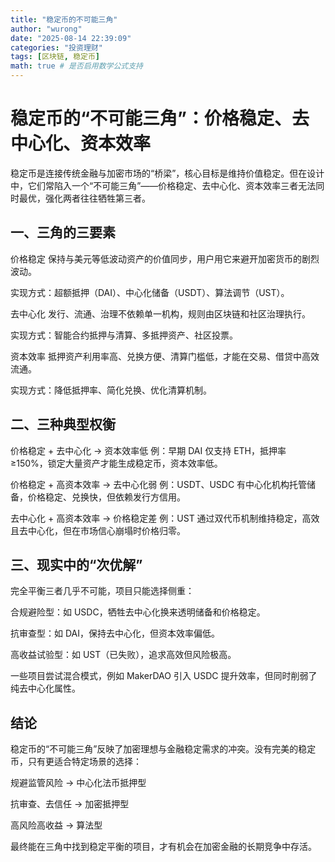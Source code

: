 ```yaml
---
title: "稳定币的不可能三角"
author: "wurong"
date: "2025-08-14 22:39:09"
categories: "投资理财"
tags: [区块链, 稳定币]
math: true # 是否启用数学公式支持
---
```

# 稳定币的“不可能三角”：价格稳定、去中心化、资本效率

稳定币是连接传统金融与加密市场的“桥梁”，核心目标是维持价值稳定。但在设计中，它们常陷入一个“不可能三角”——价格稳定、去中心化、资本效率三者无法同时最优，强化两者往往牺牲第三者。

## 一、三角的三要素

价格稳定
保持与美元等低波动资产的价值同步，用户用它来避开加密货币的剧烈波动。

实现方式：超额抵押（DAI）、中心化储备（USDT）、算法调节（UST）。

去中心化
发行、流通、治理不依赖单一机构，规则由区块链和社区治理执行。

实现方式：智能合约抵押与清算、多抵押资产、社区投票。

资本效率
抵押资产利用率高、兑换方便、清算门槛低，才能在交易、借贷中高效流通。

实现方式：降低抵押率、简化兑换、优化清算机制。

## 二、三种典型权衡

价格稳定 + 去中心化 → 资本效率低
例：早期 DAI 仅支持 ETH，抵押率 ≥150%，锁定大量资产才能生成稳定币，资本效率低。

价格稳定 + 高资本效率 → 去中心化弱
例：USDT、USDC 有中心化机构托管储备，价格稳定、兑换快，但依赖发行方信用。

去中心化 + 高资本效率 → 价格稳定差
例：UST 通过双代币机制维持稳定，高效且去中心化，但在市场信心崩塌时价格归零。

## 三、现实中的“次优解”

完全平衡三者几乎不可能，项目只能选择侧重：

合规避险型：如 USDC，牺牲去中心化换来透明储备和价格稳定。

抗审查型：如 DAI，保持去中心化，但资本效率偏低。

高收益试验型：如 UST（已失败），追求高效但风险极高。

一些项目尝试混合模式，例如 MakerDAO 引入 USDC 提升效率，但同时削弱了纯去中心化属性。

## 结论

稳定币的“不可能三角”反映了加密理想与金融稳定需求的冲突。没有完美的稳定币，只有更适合特定场景的选择：

规避监管风险 → 中心化法币抵押型

抗审查、去信任 → 加密抵押型

高风险高收益 → 算法型

最终能在三角中找到稳定平衡的项目，才有机会在加密金融的长期竞争中存活。